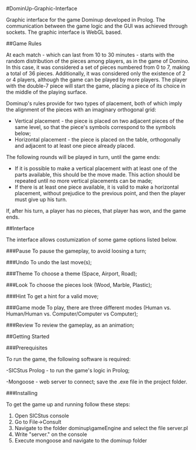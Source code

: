 #DominUp-Graphic-Interface

Graphic interface for the game Dominup developed in Prolog. The communication between the game logic and the GUI was achieved through sockets. The graphic interface is WebGL based.

##Game Rules

At each match - which can last from 10 to 30 minutes - starts with the random distribution of the pieces among players, as in the game of Domino. 
In this case, it was considered a set of pieces numbered from 0 to 7, making a total of 36 pieces.
Additionally, it was considered only the existence of 2 or 4 players, although the game can be played by more players.
The player with the double-7 piece will start the game, placing a piece of its choice in the middle of the playing surface.

Dominup's rules provide for two types of placement, both of which imply the alignment of the pieces with an imaginary orthogonal grid:
- Vertical placement - the piece is placed on two adjacent pieces of the same level, so that the piece's symbols correspond to the symbols below;
- Horizontal placement - the piece is placed on the table, orthogonally and adjacent to at least one piece already placed.

The following rounds will be played in turn, until the game ends:
- If it is possible to make a vertical placement with at least one of the parts available, this should be the move made. This action should be repeated until no more vertical placements can be made;
- If there is at least one piece available, it is valid to make a horizontal placement, without prejudice to the previous point, and then the player must give up his turn.

If, after his turn, a player has no pieces, that player has won, and the game ends.

##Interface

The interface allows costumization of some game options listed below.

###Pause
To pause the gameplay, to avoid loosing a turn;

###Undo
To undo the last move(s);

###Theme
To choose a theme (Space, Airport, Road);

###Look
To choose the pieces look (Wood, Marble, Plastic);

###Hint
To get a hint for a valid move;

###Game mode
To play, there are three different modes (Human vs. Human/Human vs. Computer/Computer vs Computer);

###Review
To review the gameplay, as an animation;

##Getting Started

###Prerequisites

To run the game, the following software is required:

-SICStus Prolog - to run the game's logic in Prolog;

-Mongoose - web server to connect; save the .exe file in the project folder.

###Installing

To get the game up and running follow these steps:

1. Open SICStus console
2. Go to File->Consult
3. Navigate to the folder dominup\gameEngine and select the file server.pl
4. Write "server." on the console
5. Execute mongoose and navigate to the dominup folder
